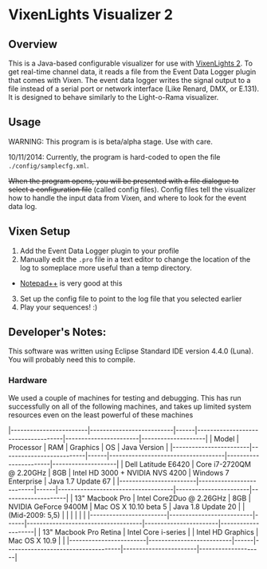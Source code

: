 VixenLights Visualizer 2
========================

Overview
--------

This is a Java-based configurable visualizer for use with [VixenLights 2](http://www.vixenlights.com/downloads/vixen-2-downloads/). To get real-time channel data, it reads a file from the Event Data Logger plugin that comes with Vixen. The event data logger writes the signal output to a file instead of a serial port or network interface (Like Renard, DMX, or E.131).
It is designed to behave similarly to the Light-o-Rama visualizer.

Usage
-----

WARNING: This program is is beta/alpha stage.  Use with care.

10/11/2014:
Currently, the program is hard-coded to open the file `./config/samplecfg.xml`.

~~When the program opens, you will be presented with a file dialogue to select a configuration file~~ (called config files). Config files tell the visualizer how to handle the input data from Vixen, and where to look for the event data log. 

Vixen Setup
-----------

1. Add the Event Data Logger plugin to your profile
2. Manually edit the `.pro` file in a text editor to change the location of the log to someplace more useful than a temp directory.
  - [Notepad++](http://notepad-plus-plus.org/) is very good at this
3. Set up the config file to point to the log file that you selected earlier
4. Play your sequences! :)

Developer's Notes:
------------------

This software was written using Eclipse Standard IDE version 4.4.0 (Luna).  You will probably need this to compile.

### Hardware

We used a couple of machines for testing and debugging.  This has run successfully on all of the following machines, and takes up limited system resources even on the least powerful of these machines

|------------------------|--------------------------|------|------------------------------------|-----------------------|--------------------|
| Model                  | Processor                | RAM  | Graphics                           | OS                    | Java Version       |
|------------------------|--------------------------|------|------------------------------------|-----------------------|--------------------|
| Dell Latitude E6420    | Core i7-2720QM @ 2.20GHz | 8GB  | Intel HD 3000 + NVIDIA NVS 4200    | Windows 7 Enterprise  | Java 1.7 Update 67 |
|------------------------|--------------------------|------|------------------------------------|-----------------------|--------------------|
| 13" Macbook Pro        | Intel Core2Duo @ 2.26GHz | 8GB  | NVIDIA GeForce 9400M               | Mac OS X 10.10 beta 5 | Java 1.8 Update 20 |
| (Mid-2009: 5,5)        |                          |      |                                    |                       |                    |
|------------------------|--------------------------|------|------------------------------------|-----------------------|--------------------|
| 13" Macbook Pro Retina | Intel Core i-series      |      | Intel HD Graphics                  | Mac OS X 10.9         |                    |
|------------------------|--------------------------|------|------------------------------------|-----------------------|--------------------|